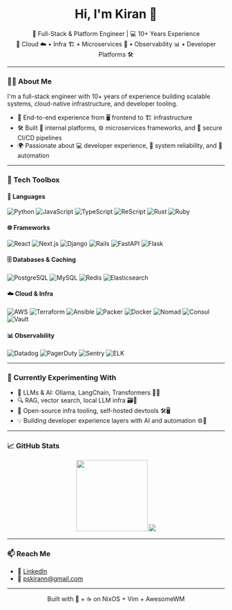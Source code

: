 <h1 align="center">Hi, I'm Kiran 👋</h1>
<p align="center">
  🚀 Full-Stack & Platform Engineer | 💻 10+ Years Experience <br/>
  🔧 Cloud ☁️ • Infra 🏗️ • Microservices 🧩 • Observability 📊 • Developer Platforms 🛠️
</p>

---

### 🧑‍💻 About Me

I'm a full-stack engineer with 10+ years of experience building scalable systems, cloud-native infrastructure, and developer tooling.

- 🔧 End-to-end experience from 🖥️ frontend to 🏗️ infrastructure  
- 🛠️ Built 🧰 internal platforms, ⚙️ microservices frameworks, and 🔐 secure CI/CD pipelines  
- 🌍 Passionate about 💻 developer experience, 🧩 system reliability, and 🤖 automation

---

### 🧰 Tech Toolbox

#### 🧠 Languages
![Python](https://img.shields.io/badge/-Python-3776AB?logo=python&logoColor=white)
![JavaScript](https://img.shields.io/badge/-JavaScript-F7DF1E?logo=javascript&logoColor=black)
![TypeScript](https://img.shields.io/badge/-TypeScript-3178C6?logo=typescript&logoColor=white)
![ReScript](https://img.shields.io/badge/-ReScript-DD4B39?logo=rescript)
![Rust](https://img.shields.io/badge/-Rust-000000?logo=rust&logoColor=white)
![Ruby](https://img.shields.io/badge/-Ruby-CC342D?logo=ruby&logoColor=white)

#### 🌐 Frameworks
![React](https://img.shields.io/badge/-React-61DAFB?logo=react&logoColor=black)
![Next.js](https://img.shields.io/badge/-Next.js-000000?logo=next.js)
![Django](https://img.shields.io/badge/-Django-092E20?logo=django&logoColor=white)
![Rails](https://img.shields.io/badge/-Rails-CC0000?logo=rubyonrails&logoColor=white)
![FastAPI](https://img.shields.io/badge/-FastAPI-009688?logo=fastapi&logoColor=white)
![Flask](https://img.shields.io/badge/-Flask-000000?logo=flask&logoColor=white)

#### 🗄️ Databases & Caching
![PostgreSQL](https://img.shields.io/badge/-PostgreSQL-336791?logo=postgresql&logoColor=white)
![MySQL](https://img.shields.io/badge/-MySQL-4479A1?logo=mysql&logoColor=white)
![Redis](https://img.shields.io/badge/-Redis-DC382D?logo=redis&logoColor=white)
![Elasticsearch](https://img.shields.io/badge/-Elasticsearch-005571?logo=elasticsearch&logoColor=white)

#### ☁️ Cloud & Infra
![AWS](https://img.shields.io/badge/-AWS-232F3E?logo=amazon-aws&logoColor=white)
![Terraform](https://img.shields.io/badge/-Terraform-623CE4?logo=terraform&logoColor=white)
![Ansible](https://img.shields.io/badge/-Ansible-EE0000?logo=ansible&logoColor=white)
![Packer](https://img.shields.io/badge/-Packer-02A8EF?logo=packer&logoColor=white)
![Docker](https://img.shields.io/badge/-Docker-2496ED?logo=docker&logoColor=white)
![Nomad](https://img.shields.io/badge/-Nomad-00A1E0?logo=hashicorp&logoColor=white)
![Consul](https://img.shields.io/badge/-Consul-CA2171?logo=consul&logoColor=white)
![Vault](https://img.shields.io/badge/-Vault-000000?logo=vault&logoColor=white)


#### 📊 Observability
![Datadog](https://img.shields.io/badge/-Datadog-632CA6?logo=datadog&logoColor=white)
![PagerDuty](https://img.shields.io/badge/-PagerDuty-00A4EF?logo=pagerduty&logoColor=white)
![Sentry](https://img.shields.io/badge/-Sentry-362D59?logo=sentry&logoColor=white)
![ELK](https://img.shields.io/badge/-ELK%20Stack-005571?logo=elastic&logoColor=white)

---

### 🧪 Currently Experimenting With

- 🧠 LLMs & AI: Ollama, LangChain, Transformers 🤖✨  
- 🔍 RAG, vector search, local LLM infra 🗃️🔎  
- 🧰 Open-source infra tooling, self-hosted devtools 🛠️🖥️  
- 💡 Building developer experience layers with AI and automation ⚙️🤝

---

### 📈 GitHub Stats

<p align="center">
  <img src="https://github-readme-stats.vercel.app/api?username=kiranps&show_icons=true&theme=radical&count_private=true" height="165">
  <img src="https://github-readme-stats.vercel.app/api/top-langs/?username=kiranps&layout=compact&theme=radical">
</p>

---

### 📫 Reach Me

- 💼 [LinkedIn](https://linkedin.com/in/kiranps)  
- 📧 [pskirann@gmail.com](mailto:pskirann@gmail.com)

---

<p align="center">
Built with 🧠 + ☕ on NixOS + Vim + AwesomeWM
</p>
